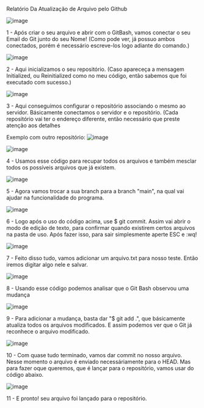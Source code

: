 Relatório Da Atualização de Arquivo pelo Github

![image](https://github.com/DanielCarvalhoS/Aula-Tutorial-Git/assets/162492997/6bc1b1c0-c772-471e-b2b3-98dd599a7273)

1 - Após criar o seu arquivo e abrir com o GitBash, vamos conectar o seu Email do Git junto do seu Nome! (Como pode ver, já possuo ambos conectados, porém é necessário escreve-los logo adiante do comando.)

![image](https://github.com/DanielCarvalhoS/Aula-Tutorial-Git/assets/162492997/d822967f-0686-4403-8eb3-8ab85c02ba1d)

2 - Aqui inicializamos o seu repositório. (Caso apareceça a mensagem Initialized, ou Reinitialized como no meu código, então sabemos que foi executado com sucesso.)

![image](https://github.com/DanielCarvalhoS/Aula-Tutorial-Git/assets/162492997/c1ad462c-4153-413a-9173-88f007c1c02b)

3 - Aqui conseguimos configurar o repositório associando o mesmo ao servidor. Básicamente conectamos o servidor e o repositório. (Cada repositório vai ter o endereço diferente, então necessário que preste atenção aos detalhes

Exemplo com outro repositório:
![image](https://github.com/DanielCarvalhoS/Aula-Tutorial-Git/assets/162492997/d82cddcb-7dfc-4761-b1b1-4a9957135aa6)

![image](https://github.com/DanielCarvalhoS/Aula-Tutorial-Git/assets/162492997/687461cd-449a-479f-b540-72beecc11566)

4 - Usamos esse código para recupar todos os arquivos e também mesclar todos os possíveis arquivos que já existem.

![image](https://github.com/DanielCarvalhoS/Aula-Tutorial-Git/assets/162492997/6f691e3b-fa1b-4950-ac40-dc74e4761eee)

5 - Agora vamos trocar a sua branch para a branch "main", na qual vai ajudar na funcionalidade do programa.

![image](https://github.com/DanielCarvalhoS/Aula-Tutorial-Git/assets/162492997/d7714b44-aa09-4b58-87f1-cb752d42d5c1)

6 - Logo após o uso do código acima, use $ git commit. Assim vai abrir o modo de edição de texto, para confirmar quando existirem certos arquivos na pasta de uso. Após fazer isso, para sair simplesmente aperte ESC e :wq!

![image](https://github.com/DanielCarvalhoS/Aula-Tutorial-Git/assets/162492997/7c08788f-bd16-4f54-bec6-1fbed9a098fc)

7 - Feito disso tudo, vamos adicionar um arquivo.txt para nosso teste. Então iremos digitar algo nele e salvar.

![image](https://github.com/DanielCarvalhoS/Aula-Tutorial-Git/assets/162492997/0f3d2648-3532-43df-9cd9-82f777c784da)

8 - Usando esse código podemos analisar que o Git Bash observou uma mudança

![image](https://github.com/DanielCarvalhoS/Aula-Tutorial-Git/assets/162492997/a9504654-751b-499f-90fe-eda8a483e5f8)

9 - Para adicionar a mudança, basta dar "$ git add .", que básicamente atualiza todos os arquivos modificados. E assim podemos ver que o Git já reconhece o arquivo modificado.

![image](https://github.com/DanielCarvalhoS/Aula-Tutorial-Git/assets/162492997/34ace780-c29c-480c-9efe-f004ac1782b5)

10 - Com quase tudo terminado, vamos dar commit no nosso arquivo. Nesse momento o arquivo é enviado necessáriamente para o HEAD. Mas para fazer oque queremos, que é lançar para o repositório, vamos usar do código abaixo.

![image](https://github.com/DanielCarvalhoS/Aula-Tutorial-Git/assets/162492997/cf53e8fb-1b51-423b-9143-907065f7b067)

11 - E pronto! seu arquivo foi lançado para o repositório. 
